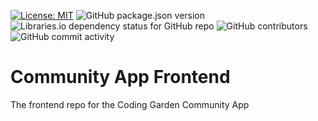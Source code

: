 [![License: MIT](https://img.shields.io/badge/License-MIT-yellow.svg)](https://opensource.org/licenses/MIT) ![GitHub package.json version](https://img.shields.io/github/package-json/v/CodingGardenCommunity/app-frontend.svg) ![Libraries.io dependency status for GitHub repo](https://img.shields.io/librariesio/github/CodingGardenCommunity/app-frontend.svg) ![GitHub contributors](https://img.shields.io/github/contributors/CodingGardenCommunity/app-frontend.svg) ![GitHub commit activity](https://img.shields.io/github/commit-activity/m/CodingGardenCommunity/app-frontend.svg)

# Community App Frontend

The frontend repo for the Coding Garden Community App
